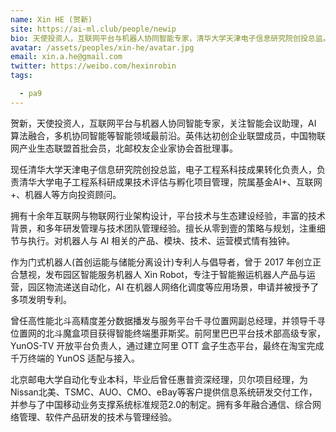 ```yaml
---
name: Xin HE (贺新)
site: https://ai-ml.club/people/newip
bio: 天使投资人，互联网平台与机器人协同智能专家，清华大学天津电子信息研究院创投总监。
avatar: /assets/peoples/xin-he/avatar.jpg
email: xin.a.he@gmail.com
twitter: https://weibo.com/hexinrobin
tags:

  - pa9
---
```


贺新，天使投资人，互联网平台与机器人协同智能专家，关注智能会议助理，AI 算法融合，多机协同智能等智能领域最前沿。英伟达初创企业联盟成员，中国物联网产业生态联盟首批会员，北邮校友企业家协会首批理事。

现任清华大学天津电子信息研究院创投总监，电子工程系科技成果转化负责人，负责清华大学电子工程系科研成果技术评估与孵化项目管理，院属基金AI+、互联网+、机器人等方向投资顾问。

拥有十余年互联网与物联网行业架构设计，平台技术与生态建设经验，丰富的技术背景，和多年研发管理与技术团队管理经验。擅长从零到壹的策略与规划，注重细节与执行。对机器人与 AI 相关的产品、模块、技术、运营模式情有独钟。

作为门式机器人(首创运能与储能分离设计)专利人与倡导者，曾于 2017 年创立正合慧视，发布园区智能服务机器人 Xin Robot，专注于智能搬运机器人产品与运营，园区物流递送自动化，AI 在机器人网络化调度等应用场景，申请并被授予了多项发明专利。

曾任高性能北斗高精度差分数据播发与服务平台千寻位置网副总经理，并领导千寻位置网的北斗魔盒项目获得智能终端墨菲斯奖。前阿里巴巴平台技术部高级专家，YunOS-TV 开放平台负责人，通过建立阿里 OTT 盒子生态平台，最终在淘宝完成千万终端的 YunOS 适配与接入。

北京邮电大学自动化专业本科，毕业后曾任惠普资深经理，贝尔项目经理，为Nissan北美、TSMC、AUO、CMO、eBay等客户提供信息系统研发交付工作，并参与了中国移动业务支撑系统标准规范2.0的制定。拥有多年融合通信、综合网络管理、软件产品研发的技术与管理经验。
